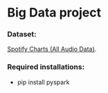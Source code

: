 # Big Data project

### Dataset:
[Spotify Charts (All Audio Data)]([https://teams.microsoft.com/l/message/19:022a9c5f67014d95ad9d5fc3b8f55954@thread.v2/1728573438298?context=%7B%22contextType%22%3A%22chat%22%7D](https://www.kaggle.com/datasets/sunnykakar/spotify-charts-all-audio-data/data)).

### Required installations:
- pip install pyspark
